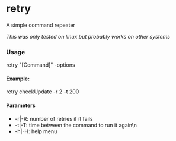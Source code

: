 # retry
A simple command repeater

*This was only tested on linux but probably works on other systems*

### Usage

retry "[Command]" -options

#### Example:

retry checkUpdate -r 2 -t 200

#### Parameters
* -r|-R: number of retries if it fails
* -t|-T: time between the command to run it again\n
* -h|-H: help menu

